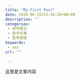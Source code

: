 ```yaml
---
title: "My First Post"
date: 2018-06-15T21:56:26+08:00
description: ""
categories:
 - 读书笔记
 - 技术文章
 - 思考感悟
keywords:
 - xxx
url: ""

---
```


 

这里是文章内容